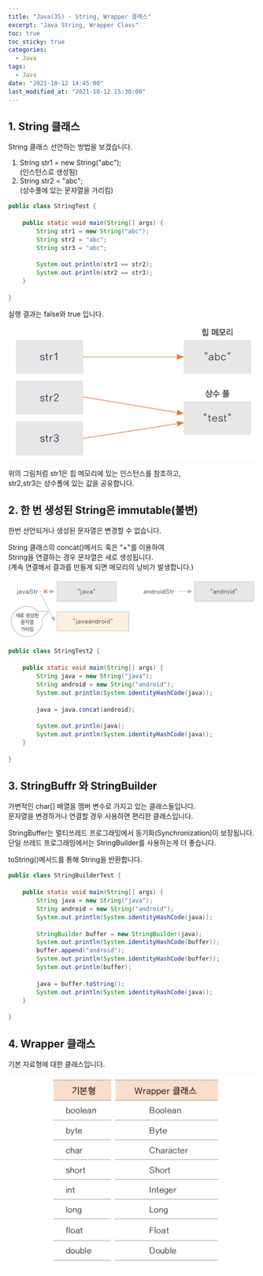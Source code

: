 ```yaml
---
title: "Java(35) - String, Wrapper 클래스"
excerpt: "Java String, Wrapper Class"
toc: true
toc_sticky: true
categories:
  - Java
tags:
  - Java
date: "2021-10-12 14:45:00"
last_modified_at: "2021-10-12 15:30:00"
---
```


## 1. String 클래스

String 클래스 선언하는 방법을 보겠습니다.<br/>

1. String str1 = new String("abc");<br/>
   (인스턴스로 생성됨)
2. String str2 = "abc";<br/>
   (상수풀에 있는 문자열을 가리킴)

```java
public class StringTest {

	public static void main(String[] args) {
		String str1 = new String("abc");
		String str2 = "abc";
        String str3 = "abc";

		System.out.println(str1 == str2);
		System.out.println(str2 == str3);
	}

}
```

실행 결과는 false와 true 입니다.<br/>

![String Class1](/images/string_class1.png)<br/>

위의 그림처럼 str1은 힙 메모리에 있는 인스턴스를 참조하고,<br/>
str2,str3는 상수폴에 있는 값을 공유합니다.<br/>

## 2. 한 번 생성된 String은 immutable(불변)

한번 선언되거나 생성된 문자열은 변경할 수 없습니다.<br/>

String 클래스의 concat()메서드 혹은 "+"를 이용하여<br/>
String을 연결하는 경우 문자열은 새로 생성됩니다.<br/>
(계속 연결해서 결과를 만들게 되면 메모리의 낭비가 발생합니다.)<br/>

![String Class2](/images/string_class2.png)<br/>

```java
public class StringTest2 {

	public static void main(String[] args) {
		String java = new String("java");
		String android = new String("android");
		System.out.println(System.identityHashCode(java));

		java = java.concat(android);

		System.out.println(java);
		System.out.println(System.identityHashCode(java));
	}

}
```

## 3. StringBuffr 와 StringBuilder

가변적인 char[] 배열을 멤버 변수로 가지고 있는 클래스들입니다.<br/>
문자열을 변경하거나 연결할 경우 사용하면 편리한 클래스입니다.<br/>

StringBuffer는 멀티쓰레드 프로그래밍에서 동기화(Synchronization)이 보장됩니다.<br/>
단일 쓰레드 프로그래밍에서는 StringBuilder를 사용하는게 더 좋습니다.<br/>

toString()메서드를 통해 String을 반환합니다.<br/>

```java
public class StringBuilderTest {

	public static void main(String[] args) {
		String java = new String("java");
		String android = new String("android");
		System.out.println(System.identityHashCode(java));

		StringBuilder buffer = new StringBuilder(java);
		System.out.println(System.identityHashCode(buffer));
		buffer.append("android");
		System.out.println(System.identityHashCode(buffer));
		System.out.println(buffer);

		java = buffer.toString();
		System.out.println(System.identityHashCode(java));
	}

}
```

## 4. Wrapper 클래스

기본 자료형에 대한 클래스입니다.<br/>

![Wrapper Class](/images/wrapper_class.png)<br/>
